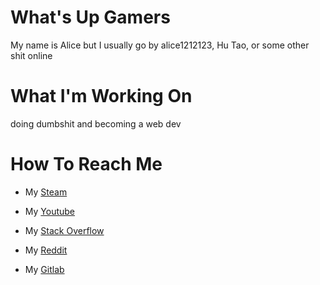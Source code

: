 # What's Up Gamers

My name is Alice but I usually go by alice1212123, Hu Tao, or some other shit online 

# What I'm Working On

doing dumbshit and becoming a web dev

# How To Reach Me

- My [Steam](https://steamcommunity.com/id/romanian1212123)

- My [Youtube](https://www.youtube.com/channel/UCSYe7g7vYU3ITa7U119Nsbg)

- My [Stack Overflow](https://stackoverflow.com/users/17801599/alice)

- My [Reddit](https://www.reddit.com/user/Yoimiya100001/)

- My [Gitlab](https://gitlab.com/alice1212123)
